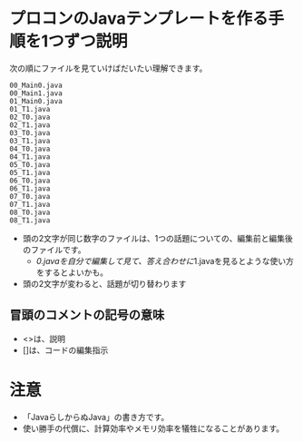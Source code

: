 # プロコンのJavaテンプレートを作る手順を1つずつ説明
次の順にファイルを見ていけばだいたい理解できます。

```
00_Main0.java
00_Main1.java
01_Main0.java
01_T1.java
02_T0.java
02_T1.java
03_T0.java
03_T1.java
04_T0.java
04_T1.java
05_T0.java
05_T1.java
06_T0.java
06_T1.java
07_T0.java
07_T1.java
08_T0.java
08_T1.java
```

- 頭の2文字が同じ数字のファイルは、1つの話題についての、編集前と編集後のファイルです。
  - *0.javaを自分で編集して見て、答え合わせに*1.javaを見るとような使い方をするとよいかも。
- 頭の2文字が変わると、話題が切り替わります

## 冒頭のコメントの記号の意味
- \<\>は、説明
- \[\]は、コードの編集指示

# 注意
- 「JavaらしからぬJava」の書き方です。
- 使い勝手の代償に、計算効率やメモリ効率を犠牲になることがあります。
